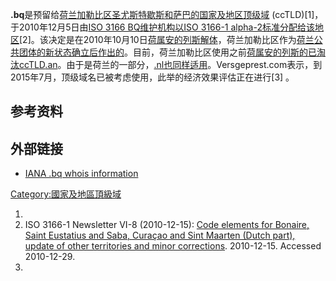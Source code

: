 **.bq**是预留给[荷兰加勒比区圣尤斯特歇斯和萨巴的](../Page/荷兰加勒比区.md "wikilink")[国家及地区顶级域](../Page/国家及地区顶级域.md "wikilink")
(ccTLD)\[1\]，于2010年12月5日由[ISO 3166
BQ维护机构以](../Page/ISO_3166.md "wikilink")[ISO 3166-1
alpha-2标准分配给该地区](../Page/ISO_3166-1.md "wikilink")\[2\]。该决定是在2010年10月10日[荷属安的列斯解体](../Page/荷属安的列斯解体.md "wikilink")，荷兰加勒比区作为[荷兰公共团体的新状态确立后作出的](../Page/荷兰.md "wikilink")。目前，荷兰加勒比区使用之前[荷属安的列斯的已淘汰ccTLD](../Page/荷属安的列斯.md "wikilink")[.an](../Page/.an.md "wikilink")。由于是荷兰的一部分，[.nl也同样适用](../Page/.nl.md "wikilink")。Versgeprest.com表示，到2015年7月，顶级域名已被考虑使用，此举的经济效果评估正在进行\[3\]
。

## 参考资料

## 外部链接

  - [IANA .bq whois
    information](http://www.iana.org/domains/root/db/bq.html)

[Category:國家及地區頂級域](https://zh.wikipedia.org/wiki/Category:國家及地區頂級域 "wikilink")

1.
2.  ISO 3166-1 Newsletter VI-8 (2010-12-15): [Code elements for Bonaire,
    Saint Eustatius and Saba, Curaçao and Sint Maarten (Dutch part),
    update of other territories and minor
    corrections](http://www.iso.org/iso/iso_3166-1_newsletter_vi-8_split_of_the_dutch_antilles_final-en.pdf).
    2010-12-15. Accessed 2010-12-29.
3.
